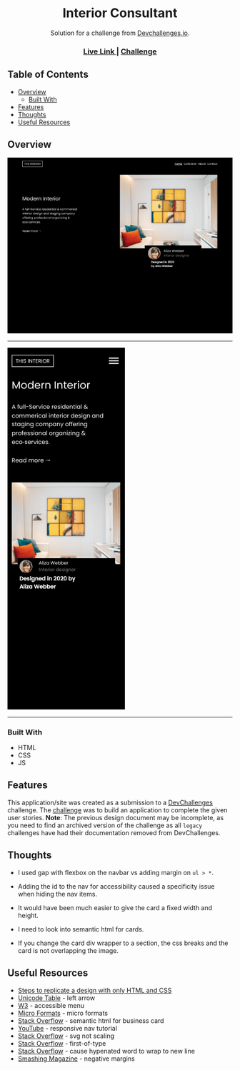 <h1 align="center">Interior Consultant</h1>

<div align="center">
   Solution for a challenge from  <a href="http://devchallenges.io" target="_blank">Devchallenges.io</a>.
</div>

<div align="center">
  <h3>
    <a href="https://jdegand.github.io/interior-consultant">
      Live Link
    </a>
    <span> | </span>
    <a href="https://web.archive.org/web/20240526062928/https://legacy.devchallenges.io/challenges/Jymh2b2FyebRTUljkNcb">
      Challenge
    </a>
  </h3>
</div>

## Table of Contents

- [Overview](#overview)
  - [Built With](#built-with)
- [Features](#features)
- [Thoughts](#thoughts)
- [Useful Resources](#useful-resources)

## Overview

![Desktop](interior-consultant-desktop.png "desktop")

***

![Mobile](interior-consultant-mobile.png "mobile")

***

### Built With

- HTML
- CSS
- JS

## Features

This application/site was created as a submission to a [DevChallenges](https://devchallenges.io/challenges) challenge. The [challenge](https://web.archive.org/web/20240526062928/https://legacy.devchallenges.io/challenges/Jymh2b2FyebRTUljkNcb) was to build an application to complete the given user stories. **Note**: The previous design document may be incomplete, as you need to find an archived version of the challenge as all `legacy` challenges have had their documentation removed from DevChallenges.

## Thoughts

- I used gap with flexbox on the navbar vs adding margin on `ul > *`. 

- Adding the id to the nav for accessibility caused a specificity issue when hiding the nav items. 

- It would have been much easier to give the card a fixed width and height.  

- I need to look into semantic html for cards.

- If you change the card div wrapper to a section, the css breaks and the card is not overlapping the image. 

## Useful Resources

- [Steps to replicate a design with only HTML and CSS](https://devchallenges-blogs.web.app/how-to-replicate-design/)
- [Unicode Table](https://unicode-table.com/en/1F812/) - left arrow
- [W3](https://www.w3.org/WAI/tutorials/menus/structure/) - accessible menu
- [Micro Formats](http://microformats.org/wiki/h-card) - micro formats
- [Stack Overflow](https://stackoverflow.com/questions/40088620/semantic-html-for-a-business-card) - semantic html for business card
- [YouTube](https://www.youtube.com/watch?v=HbBMp6yUXO0) - responsive nav tutorial
- [Stack Overflow](https://stackoverflow.com/questions/39056537/why-don-t-svg-images-scale-using-the-css-width-property) - svg not scaling
- [Stack Overflow](https://stackoverflow.com/questions/20953342/first-of-type-css-selecting-everything) - first-of-type
- [Stack Overflow](https://stackoverflow.com/questions/8753296/how-to-prevent-line-break-at-hyphens-in-all-browsers) - cause hypenated word to wrap to new line
- [Smashing Magazine](https://www.smashingmagazine.com/2009/07/the-definitive-guide-to-using-negative-margins/) - negative margins
